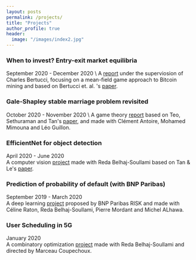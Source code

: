 ```yaml
---
layout: posts
permalink: /projects/
title: "Projects"
author_profile: true
header:
  image: "/images/index2.jpg"
---
```


### When to invest? Entry-exit market equilibria
September 2020 - December 2020 \\
A [report](https://github.com/AmineRabhi/AmineRabhi.github.io/raw/master/EA_Repport_English.pdf) under the superviosion of Charles Bertucci, focusing on a mean-field game approach to Bitcoin mining and based on Bertucci et. al. 's [paper](https://arxiv.org/abs/2004.08167).

### Gale-Shapley stable marriage problem revisited
October 2020 - November 2020 \\
A game theory [report](https://github.com/AmineRabhi/Gale-Shapley-revisited) based on Teo, Sethuraman and Tan's [paper](http://www.columbia.edu/~js1353/pubs/tst-ms01.pdf), and made with Clément Antoire, Mohamed Mimouna and Léo Guillon.

### EfficientNet for object detection
April 2020 - June 2020  
A computer vision [project](https://github.com/redabelhaj/efficientnet) made with Reda Belhaj-Soullami based on Tan & Le's [paper](https://arxiv.org/abs/1905.11946).

### Prediction of probability of default (with BNP Paribas)
September 2019 - March 2020  
A deep learning [project](https://github.com/AmineRabhi/AmineRabhi.github.io/raw/master/Rapport_PSC_Anglais%20(1).pdf) proposed by BNP Paribas RISK and made with Céline Raton, Reda Belhaj-Soullami, Pierre Mordant and Michel ALhawa.

### User Scheduling in 5G
January 2020  
A combinatory optimization [project](https://github.com/AmineRabhi/User-Scheduling-in-5G) made with Reda Belhaj-Soullami and directed by Marceau Coupechoux. 

